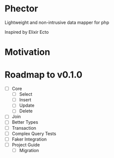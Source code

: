 # Phector
Lightweight and non-intrusive data mapper for php

Inspired by Elixir Ecto

# Motivation


# Roadmap to v0.1.0

- [ ] Core
  - [ ] Select
  - [ ] Insert
  - [ ] Update
  - [ ] Delete
- [ ] Join
- [ ] Better Types
- [ ] Transaction
- [ ] Complex Query Tests
- [ ] Faker Integration
- [ ] Project Guide
  - [ ] Migration
